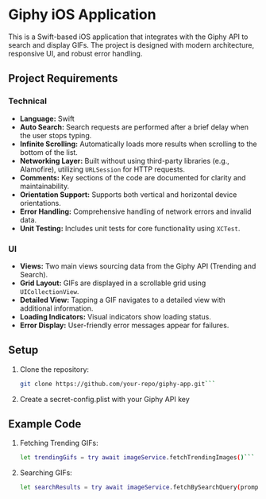 # Giphy iOS Application

This is a Swift-based iOS application that integrates with the Giphy API to search and display GIFs. The project is designed with modern architecture, responsive UI, and robust error handling.

## Project Requirements

### Technical
- **Language:** Swift
- **Auto Search:** Search requests are performed after a brief delay when the user stops typing.
- **Infinite Scrolling:** Automatically loads more results when scrolling to the bottom of the list.
- **Networking Layer:** Built without using third-party libraries (e.g., Alamofire), utilizing `URLSession` for HTTP requests.
- **Comments:** Key sections of the code are documented for clarity and maintainability.
- **Orientation Support:** Supports both vertical and horizontal device orientations.
- **Error Handling:** Comprehensive handling of network errors and invalid data.
- **Unit Testing:** Includes unit tests for core functionality using `XCTest`.

### UI
- **Views:** Two main views sourcing data from the Giphy API (Trending and Search).
- **Grid Layout:** GIFs are displayed in a scrollable grid using `UICollectionView`.
- **Detailed View:** Tapping a GIF navigates to a detailed view with additional information.
- **Loading Indicators:** Visual indicators show loading status.
- **Error Display:** User-friendly error messages appear for failures.

## Setup

1. Clone the repository:
   ```bash
   git clone https://github.com/your-repo/giphy-app.git```

2. Create a secret-config.plist with your Giphy API key

## Example Code

1. Fetching Trending GIFs:
   ```bash
   let trendingGifs = try await imageService.fetchTrendingImages()```

2. Searching GIFs:
   ```bash
   let searchResults = try await imageService.fetchBySearchQuery(prompt: "funny")```
